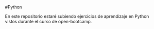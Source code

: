 #Python

En este repositorio estaré subiendo ejercicios de aprendizaje en Python vistos durante el curso de open-bootcamp.
